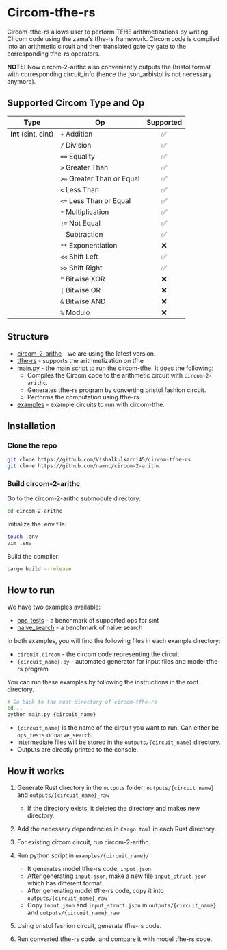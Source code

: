 # Circom-tfhe-rs

Circom-tfhe-rs allows user to perform TFHE arithmetizations by writing CIrcom code using the zama's tfhe-rs framework. Circom code is compiled into an arithmetic circuit and then translated gate by gate to the corresponding tfhe-rs operators.

**NOTE:** Now circom-2-arithc also conveniently outputs the Bristol format with corresponding circuit_info (hence the json_arbistol is not necessary anymore).



## Supported Circom Type and Op

| Type                 | Op                             | Supported |
| -------------------- | ------------------------------ | :-------: |
| **Int** (sint, cint) | `+`      Addition              |     ✅     |
|                      | `/`      Division              |     ✅     |
|                      | `==`     Equality              |     ✅     |
|                      | `>`      Greater Than          |     ✅     |
|                      | `>=`     Greater Than or Equal |     ✅     |
|                      | `<`      Less Than             |     ✅     |
|                      | `<=`     Less Than or Equal    |     ✅     |
|                      | `*`   Multiplication           |     ✅     |
|                      | `!=` Not Equal                 |     ✅     |
|                      | `-`  Subtraction               |     ✅     |
|                      | `**` Exponentiation            |     ❌     |
|                      | `<<` Shift Left                |     ✅     |
|                      | `>>` Shift Right               |     ✅     |
|                      | `^`  Bitwise XOR               |     ❌     |
|                      | `\|` Bitwise OR                |     ❌     |
|                      | `&`  Bitwise AND               |     ❌     |
|                      | `%`  Modulo                    |     ❌     |



## Structure

- [circom-2-arithc](https://github.com/namnc/circom-2-arithc) - we are using the latest version.
- [tfhe-rs](https://github.com/zama-ai/tfhe-rs) - supports the arithmetization on tfhe
- [main.py](./main.py) - the main script to run the circom-tfhe. It does the following:
  - Compiles the Circom code to the arithmetic circuit with `circom-2-arithc`.
  - Generates tfhe-rs program by converting bristol fashion circuit.
  - Performs the computation using tfhe-rs.
- [examples](./examples) - example circuits to run with circom-tfhe.



## Installation

### Clone the repo

```bash
git clone https://github.com/Vishalkulkarni45/circom-tfhe-rs
git clone https://github.com/namnc/circom-2-arithc
```

### Build circom-2-arithc

Go to the circom-2-arithc submodule directory:

```bash
cd circom-2-arithc
```

Initialize the .env file:

```bash
touch .env
vim .env
```

Build the compiler:

```bash
cargo build --release
```



## How to run

We have two examples available:

- [ops_tests](./examples/ops_tests/) - a benchmark of supported ops for sint
- [naive_search](./examples/naive_search/) - a benchmark of naive search

In both examples, you will find the following files in each example directory:

- `circuit.circom` - the circom code representing the circuit
- `{circuit_name}.py` - automated generator for input files and model tfhe-rs program

You can run these examples by following the instructions in the root directory.

```bash
# Go back to the root directory of circom-tfhe-rs
cd ..
python main.py {circuit_name}
```
- `{circuit_name}` is the name of the circuit you want to run. Can either be `ops_tests` or `naive_search`.
- Intermediate files will be stored in the `outputs/{circuit_name}` directory.
- Outputs are directly printed to the console.



## How it works

1. Generate Rust directory in the `outputs` folder; `outputs/{circuit_name}` and `outputs/{circuit_name}_raw`

   - If the directory exists, it deletes the directory and makes new directory.


2. Add the necessary dependencies in `Cargo.toml` in each Rust directory.
3. For existing circom circuit, run circom-2-arithc.
4. Run python script in `examples/{circuit_name}/`
   - It generates model tfhe-rs code, `input.json`
   - After generating `input.json`, make a new file `input_struct.json` which has different format.
   - After generating model tfhe-rs code, copy it into `outputs/{circuit_name}_raw`
   - Copy `input.json` and `input_struct.json` in `outputs/{circuit_name}` and `outputs/{circuit_name}_raw`
5. Using bristol fashion circuit, generate tfhe-rs code.
6. Run converted tfhe-rs code, and compare it with model tfhe-rs code.
